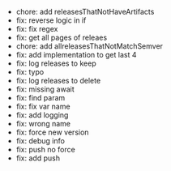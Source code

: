 - chore: add releasesThatNotHaveArtifacts
- fix: reverse logic in if
- fix: fix regex
- fix: get all pages of releaes
- chore: add allreleasesThatNotMatchSemver
- fix: add implementation to get last 4
- fix: log releases to keep
- fix: typo
- fix: log releases to delete
- fix: missing await
- fix: find param
- fix: fix var name
- fix: add logging
- fix: wrong name
- fix: force new version
- fix: debug info
- fix: push no force
- fix: add push
